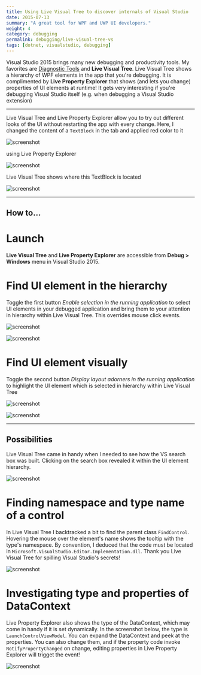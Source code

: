 ```yaml
---
title: Using Live Visual Tree to discover internals of Visual Studio
date: 2015-07-13
summary: "A great tool for WPF and UWP UI developers."
weight: 4
category: debugging
permalink: debugging/live-visual-tree-vs
tags: [dotnet, visualstudio, debugging]
---
```


Visual Studio 2015 brings many new debugging and productivity tools. My favorites are [Diagnostic Tools](http://blogs.msdn.com/b/visualstudioalm/archive/2015/01/16/diagnostic-tools-debugger-window-in-visual-studio-2015.aspx) and **Live Visual Tree**. Live Visual Tree shows a hierarchy of WPF elements in the app that you're debugging. It is complimented by **Live Property Explorer** that shows (and lets you change) properties of UI elements at runtime! It gets very interesting if you're debugging Visual Studio itself (e.g. when debugging a Visual Studio extension)

***

Live Visual Tree and Live Property Explorer allow you to try out different looks of the UI without restarting the app with every change. Here, I changed the content of a `TextBlock` in the tab and applied red color to it

![screenshot](/techBlogData/live-visual-tree-vs/mischief1.PNG)

using Live Property Explorer

![screenshot](/techBlogData/live-visual-tree-vs/property-explorer.PNG)

Live Visual Tree shows where this TextBlock is located

![screenshot](/techBlogData/live-visual-tree-vs/visual-tree.PNG)


***

How to...
---

Launch
===

**Live Visual Tree** and **Live Property Explorer** are accessible from **Debug > Windows** menu in Visual Studio 2015.

Find UI element in the hierarchy
===

Toggle the first button *Enable selection in the running application* to select UI elements in your debugged application and bring them to your attention in hierarchy within Live Visual Tree. This overrides mouse click events.

![screenshot](/techBlogData/live-visual-tree-vs/gyazo1.PNG)

![screenshot](/techBlogData/live-visual-tree-vs/gyazo1result.png)


Find UI element visually
===

Toggle the second button *Display layout adorners in the running application* to highlight the UI element which is selected in hierarchy within Live Visual Tree

![screenshot](/techBlogData/live-visual-tree-vs/gyazo2.PNG)

![screenshot](/techBlogData/live-visual-tree-vs/gyazo2result.png)

***

Possibilities
---

Live Visual Tree came in handy when I needed to see how the VS search box was built. Clicking on the search box revealed it within the UI element hierarchy.

![screenshot](/techBlogData/live-visual-tree-vs/search-box.PNG)

Finding namespace and type name of a control
===

In Live Visual Tree I backtracked a bit to find the parent class `FindControl`. Hovering the mouse over the element's name shows the tooltip with the type's namespace. By convention, I deduced that the code must be located in `Microsoft.VisualStudio.Editor.Implementation.dll`. Thank you Live Visual Tree for spilling Visual Studio's secrets!

![screenshot](/techBlogData/live-visual-tree-vs/search-box-hierarchy.png)

Investigating type and properties of DataContext
===

Live Property Explorer also shows the type of the DataContext, which may come in handy if it is set dynamically. In the screenshot below, the type is `LaunchControlViewModel`. You can expand the DataContext and peek at the properties. You can also change them, and if the property code invoke `NotifyPropertyChanged` on change, editing properties in Live Property Explorer will trigget the event!

![screenshot](/techBlogData/live-visual-tree-vs/see-type-names.png)

